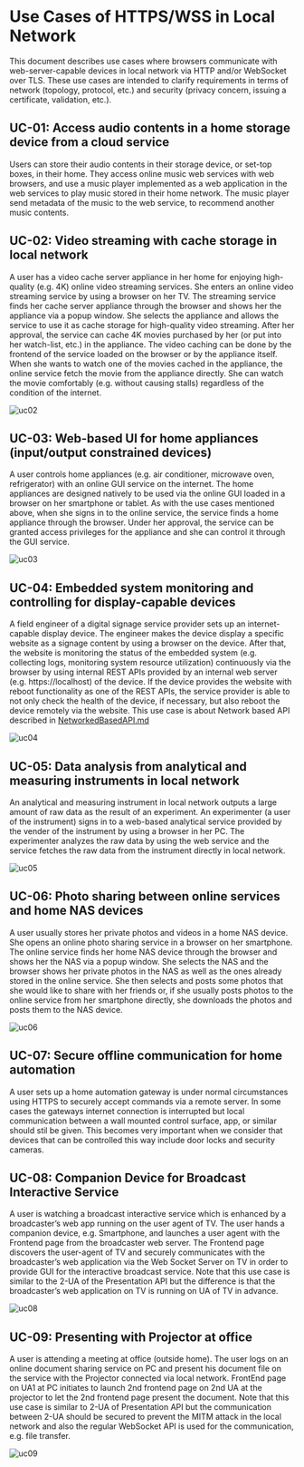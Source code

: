 # Use Cases of HTTPS/WSS in Local Network

This document describes use cases where browsers communicate with web-server-capable devices in local network via HTTP and/or WebSocket over TLS.
These use cases are intended to clarify requirements in terms of network (topology, protocol, etc.) and security
(privacy concern, issuing a certificate, validation, etc.).

## UC-01: Access audio contents in a home storage device from a cloud service

Users can store their audio contents in their storage device, or set-top boxes, in their home.
They access online music web services with web browsers, and use a music player implemented as a web application
in the web services to play music stored in their home network.
The music player send metadata of the music to the web service, to recommend another music contents.

## UC-02: Video streaming with cache storage in local network

A user has a video cache server appliance in her home for enjoying high-quality (e.g. 4K) online video streaming services.
She enters an online video streaming service by using a browser on her TV.
The streaming service finds her cache server appliance through the browser and shows her the appliance via a popup window.
She selects the appliance and allows the service to use it as cache storage for high-quality video streaming.
After her approval, the service can cache 4K movies purchased by her (or put into her watch-list, etc.) in the appliance.
The video caching can be done by the frontend of the service loaded on the browser or by the appliance itself.
When she wants to watch one of the movies cached in the appliance, the online service fetch the movie from the appliance directly.
She can watch the movie comfortably (e.g. without causing stalls) regardless of the condition of the internet.

![uc02](figs/uc02.jpg)

## UC-03: Web-based UI for home appliances (input/output constrained devices)

A user controls home appliances (e.g. air conditioner, microwave oven, refrigerator) with an online GUI service on the internet.
The home appliances are designed natively to be used via the online GUI loaded in a browser on her smartphone or tablet.
As with the use cases mentioned above, when she signs in to the online service, the service finds a home appliance through the browser.
Under her approval, the service can be granted access privileges for the appliance and she can control it through the GUI service.

![uc03](figs/uc03.jpg)

## UC-04: Embedded system monitoring and controlling for display-capable devices

A field engineer of a digital signage service provider sets up an internet-capable display device.
The engineer makes the device display a specific website as a signage content by using a browser on the device.
After that, the website is monitoring the status of the embedded system (e.g. collecting logs, monitoring system resource utilization)
continuously via the browser by using internal REST APIs provided by an internal web server (e.g. https://localhost) of the device.
If the device provides the website with reboot functionality as one of the REST APIs, the service provider is able to not only check
the health of the device, if necessary, but also reboot the device remotely via the website. This use case is about Network based API described in [NetworkedBasedAPI.md](NetworkBasedAPI.md)

![uc04](figs/uc04.jpg)

## UC-05: Data analysis from analytical and measuring instruments in local network

An analytical and measuring instrument in local network outputs a large amount of raw data as the result of an experiment.
An experimenter (a user of the instrument) signs in to a web-based analytical service provided by the vender of the instrument by using a browser in her PC.
The experimenter analyzes the raw data by using the web service and the service fetches the raw data from the instrument directly in local network.

![uc05](figs/uc05.jpg)

## UC-06: Photo sharing between online services and home NAS devices

A user usually stores her private photos and videos in a home NAS device.
She opens an online photo sharing service in a browser on her smartphone.
The online service finds her home NAS device through the browser and shows her the NAS via a popup window.
She selects the NAS and the browser shows her private photos in the NAS as well as the ones already stored in the online service.
She then selects and posts some photos that she would like to share with her friends or,
if she usually posts photos to the online service from her smartphone directly, she downloads the photos and posts them to the NAS device.

![uc06](figs/uc06.jpg)

## UC-07: Secure offline communication for home automation

A user sets up a home automation gateway is under normal circumstances using HTTPS to securely accept commands via a remote server.
In some cases the gateways internet connection is interrupted but local communication between a wall mounted control surface, app, or similar should stil be given.
This becomes very important when we consider that devices that can be controlled this way include door locks and security cameras.

## UC-08: Companion Device for Broadcast Interactive Service

A user is watching a broadcast interactive service which is enhanced by a broadcaster’s web app running on the user agent of TV. The user hands a companion device, e.g.  Smartphone, and launches a user agent with the Frontend page from the broadcaster web server. The Frontend page discovers the user-agent of TV and securely communicates with the broadcaster’s web application via the Web Socket Server on TV in order to provide GUI for the interactive broadcast service. Note that this use case is similar to the 2-UA of the Presentation API but the difference is that the broadcaster’s web application on TV is running on UA of TV in advance.

![uc08](figs/uc08.jpg)

## UC-09: Presenting with Projector at office

A user is attending a meeting at office (outside home). The user logs on an online document sharing service on PC and present his document file on the service with the Projector connected via local network. FrontEnd page on UA1 at PC initiates to launch 2nd frontend page on 2nd UA at the projector to let the 2nd frontend page present the document.  Note that this use case is similar to 2-UA of Presentation API but the communication between 2-UA should be secured to prevent the MITM attack in the local network and also the regular WebSocket API is used for the communication, e.g. file transfer.


![uc09](figs/uc09.jpg)
